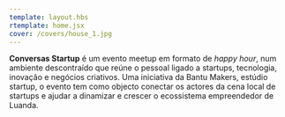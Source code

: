 ```yaml
---
template: layout.hbs
rtemplate: home.jsx
cover: /covers/house_1.jpg
---
```


**Conversas Startup** é um evento meetup em formato de <i>happy hour</i>, num ambiente descontraído que reúne o pessoal ligado a startups, tecnologia, inovação e negócios criativos. Uma iniciativa da Bantu Makers, estúdio startup, o evento tem como objecto conectar os actores da cena local de startups e ajudar a dinamizar e crescer o ecossistema empreendedor de Luanda.